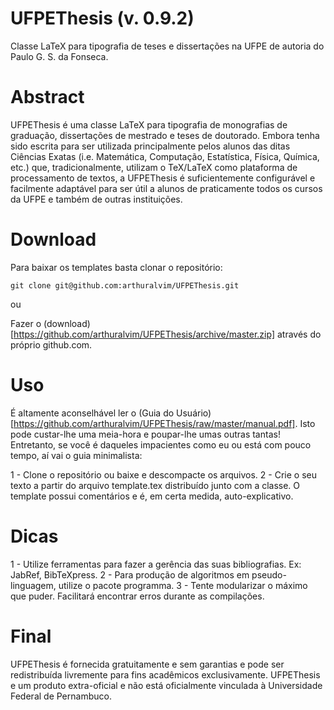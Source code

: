 UFPEThesis (v. 0.9.2)
=====================

Classe LaTeX para tipografia de teses e dissertações na UFPE de autoria do Paulo
G. S. da Fonseca.

Abstract
========

UFPEThesis é uma classe LaTeX para tipografia de monografias de graduação,
dissertações de mestrado e teses de doutorado. Embora tenha sido escrita para
ser utilizada principalmente pelos alunos das ditas Ciências Exatas
(i.e. Matemática, Computação, Estatística, Física, Química, etc.) que,
tradicionalmente, utilizam o TeX/LaTeX como plataforma de processamento
de textos, a UFPEThesis é suficientemente configurável e facilmente
adaptável para ser útil a alunos de praticamente todos os cursos da UFPE e
também de outras instituições.

Download
========

Para baixar os templates basta clonar o repositório:

    git clone git@github.com:arthuralvim/UFPEThesis.git

ou

Fazer o (download)[https://github.com/arthuralvim/UFPEThesis/archive/master.zip] através do próprio github.com.

Uso
=====

É altamente aconselhável ler o (Guia do Usuário)[https://github.com/arthuralvim/UFPEThesis/raw/master/manual.pdf]. Isto pode custar-lhe uma
meia-hora e poupar-lhe umas outras tantas! Entretanto, se você é daqueles
impacientes como eu ou está com pouco tempo, aí vai o guia minimalista:

1 - Clone o repositório ou baixe e descompacte os arquivos.
2 - Crie o seu texto a partir do arquivo template.tex distribuído junto com a classe.
    O template possui comentários e é, em certa medida, auto-explicativo.

Dicas
=====

1 - Utilize ferramentas para fazer a gerência das suas bibliografias. Ex: JabRef, BibTeXpress.
2 - Para produção de algoritmos em pseudo-linguagem, utilize o pacote programma.
3 - Tente modularizar o máximo que puder. Facilitará encontrar erros durante as compilações.

Final
=====

UFPEThesis é fornecida gratuitamente e sem garantias e pode ser redistribuída
livremente para fins acadêmicos exclusivamente. UFPEThesis e um produto
extra-oficial e não está oficialmente vinculada à Universidade Federal de Pernambuco.


